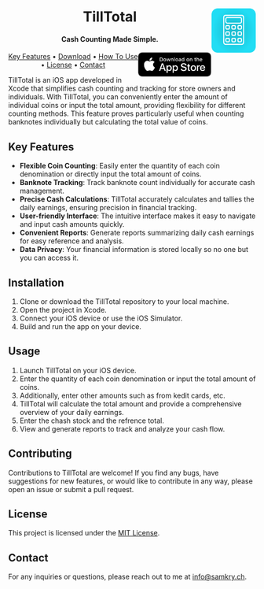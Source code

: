 
<h1 align="center">
  TillTotal
  <img src="Resources/AppIcon/TillTotalAppIcon.png" align="right" alt="App Icon" width="90" height="90">
</h1>

<h4 align="center">Cash Counting Made Simple.</h4>

<img src="Resources/AppStore/Download_on_the_App_Store_Badge_US-UK_RGB_blk_092917.svg" align="right" alt="Download on the App Store" width="150" height="50" href="https://apps.apple.com/us/app/tilltotal/id1560196220">

<p align="center">
  <a href="#key-features">Key Features</a> •
  <a href="https://apps.apple.com/ch/app/tilltotal/id6469705764">Download</a> •
  <a href="#installation">How To Use</a> •
  <a href="#license">License</a> •
  <a href="#contact">Contact</a>
</p>

TillTotal is an iOS app developed in Xcode that simplifies cash counting and tracking for store owners and individuals. With TillTotal, you can conveniently enter the amount of individual coins or input the total amount, providing flexibility for different counting methods. This feature proves particularly useful when counting banknotes individually but calculating the total value of coins.

## Key Features

- **Flexible Coin Counting**: Easily enter the quantity of each coin denomination or directly input the total amount of coins.
- **Banknote Tracking**: Track banknote count individually for accurate cash management.
- **Precise Cash Calculations**: TillTotal accurately calculates and tallies the daily earnings, ensuring precision in financial tracking.
- **User-friendly Interface**: The intuitive interface makes it easy to navigate and input cash amounts quickly.
- **Convenient Reports**: Generate reports summarizing daily cash earnings for easy reference and analysis.
- **Data Privacy**: Your financial information is stored locally so no one but you can access it.

## Installation

1. Clone or download the TillTotal repository to your local machine.
2. Open the project in Xcode.
3. Connect your iOS device or use the iOS Simulator.
4. Build and run the app on your device.

## Usage

1. Launch TillTotal on your iOS device.
2. Enter the quantity of each coin denomination or input the total amount of coins.
3. Additionally, enter other amounts such as from kedit cards, etc.
4. TillTotal will calculate the total amount and provide a comprehensive overview of your daily earnings.
5. Enter the chash stock and the refrence total.
6. View and generate reports to track and analyze your cash flow.

## Contributing

Contributions to TillTotal are welcome! If you find any bugs, have suggestions for new features, or would like to contribute in any way, please open an issue or submit a pull request.

## License

This project is licensed under the [MIT License](LICENSE).

## Contact

For any inquiries or questions, please reach out to me at info@samkry.ch.
